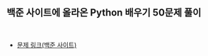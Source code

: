 ## 백준 사이트에 올라온 Python 배우기 50문제 풀이

<br/>

- [문제 링크(백준 사이트)](https://www.acmicpc.net/workbook/view/459)

